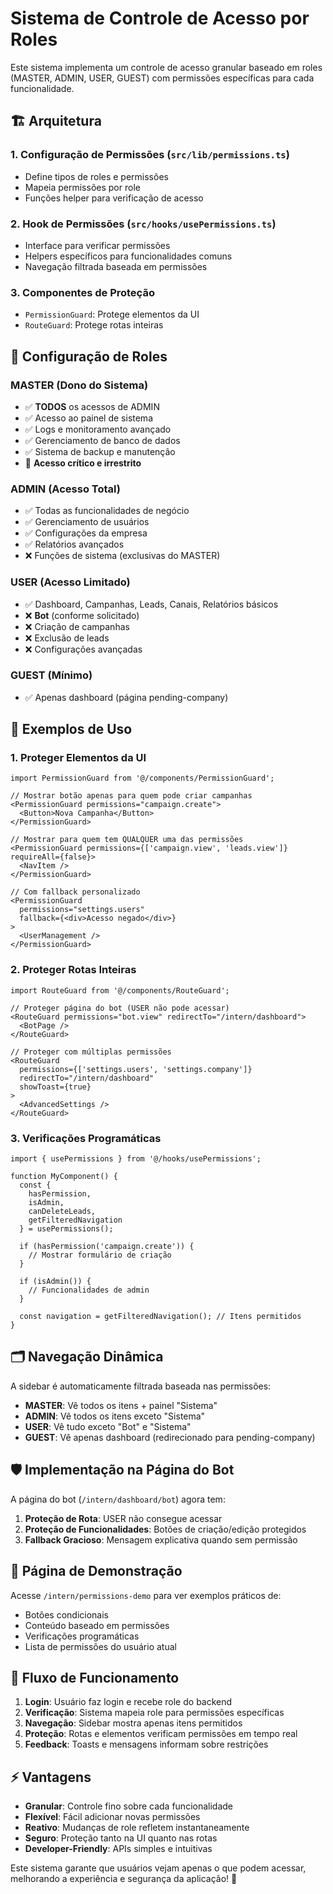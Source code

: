 # Sistema de Controle de Acesso por Roles

Este sistema implementa um controle de acesso granular baseado em roles (MASTER, ADMIN, USER, GUEST) com permissões específicas para cada funcionalidade.

## 🏗️ Arquitetura

### 1. **Configuração de Permissões** (`src/lib/permissions.ts`)
- Define tipos de roles e permissões
- Mapeia permissões por role
- Funções helper para verificação de acesso

### 2. **Hook de Permissões** (`src/hooks/usePermissions.ts`)
- Interface para verificar permissões
- Helpers específicos para funcionalidades comuns
- Navegação filtrada baseada em permissões

### 3. **Componentes de Proteção**
- `PermissionGuard`: Protege elementos da UI
- `RouteGuard`: Protege rotas inteiras

## 🔐 Configuração de Roles

### MASTER (Dono do Sistema)

- ✅ **TODOS** os acessos de ADMIN
- ✅ Acesso ao painel de sistema
- ✅ Logs e monitoramento avançado
- ✅ Gerenciamento de banco de dados
- ✅ Sistema de backup e manutenção
- 🔴 **Acesso crítico e irrestrito**

### ADMIN (Acesso Total)

- ✅ Todas as funcionalidades de negócio
- ✅ Gerenciamento de usuários
- ✅ Configurações da empresa
- ✅ Relatórios avançados
- ❌ Funções de sistema (exclusivas do MASTER)

### USER (Acesso Limitado)

- ✅ Dashboard, Campanhas, Leads, Canais, Relatórios básicos
- ❌ **Bot** (conforme solicitado)
- ❌ Criação de campanhas
- ❌ Exclusão de leads
- ❌ Configurações avançadas

### GUEST (Mínimo)

- ✅ Apenas dashboard (página pending-company)

## 🎯 Exemplos de Uso

### 1. **Proteger Elementos da UI**
```tsx
import PermissionGuard from '@/components/PermissionGuard';

// Mostrar botão apenas para quem pode criar campanhas
<PermissionGuard permissions="campaign.create">
  <Button>Nova Campanha</Button>
</PermissionGuard>

// Mostrar para quem tem QUALQUER uma das permissões
<PermissionGuard permissions={['campaign.view', 'leads.view']} requireAll={false}>
  <NavItem />
</PermissionGuard>

// Com fallback personalizado
<PermissionGuard 
  permissions="settings.users" 
  fallback={<div>Acesso negado</div>}
>
  <UserManagement />
</PermissionGuard>
```

### 2. **Proteger Rotas Inteiras**
```tsx
import RouteGuard from '@/components/RouteGuard';

// Proteger página do bot (USER não pode acessar)
<RouteGuard permissions="bot.view" redirectTo="/intern/dashboard">
  <BotPage />
</RouteGuard>

// Proteger com múltiplas permissões
<RouteGuard 
  permissions={['settings.users', 'settings.company']} 
  redirectTo="/intern/dashboard"
  showToast={true}
>
  <AdvancedSettings />
</RouteGuard>
```

### 3. **Verificações Programáticas**
```tsx
import { usePermissions } from '@/hooks/usePermissions';

function MyComponent() {
  const { 
    hasPermission, 
    isAdmin, 
    canDeleteLeads,
    getFilteredNavigation 
  } = usePermissions();

  if (hasPermission('campaign.create')) {
    // Mostrar formulário de criação
  }

  if (isAdmin()) {
    // Funcionalidades de admin
  }

  const navigation = getFilteredNavigation(); // Itens permitidos
}
```

## 🗂️ Navegação Dinâmica

A sidebar é automaticamente filtrada baseada nas permissões:

- **MASTER**: Vê todos os itens + painel "Sistema"
- **ADMIN**: Vê todos os itens exceto "Sistema"
- **USER**: Vê tudo exceto "Bot" e "Sistema"
- **GUEST**: Vê apenas dashboard (redirecionado para pending-company)

## 🛡️ Implementação na Página do Bot

A página do bot (`/intern/dashboard/bot`) agora tem:

1. **Proteção de Rota**: USER não consegue acessar
2. **Proteção de Funcionalidades**: Botões de criação/edição protegidos
3. **Fallback Gracioso**: Mensagem explicativa quando sem permissão

## 🧪 Página de Demonstração

Acesse `/intern/permissions-demo` para ver exemplos práticos de:
- Botões condicionais
- Conteúdo baseado em permissões
- Verificações programáticas
- Lista de permissões do usuário atual

## 🔄 Fluxo de Funcionamento

1. **Login**: Usuário faz login e recebe role do backend
2. **Verificação**: Sistema mapeia role para permissões específicas
3. **Navegação**: Sidebar mostra apenas itens permitidos
4. **Proteção**: Rotas e elementos verificam permissões em tempo real
5. **Feedback**: Toasts e mensagens informam sobre restrições

## ⚡ Vantagens

- **Granular**: Controle fino sobre cada funcionalidade
- **Flexível**: Fácil adicionar novas permissões
- **Reativo**: Mudanças de role refletem instantaneamente
- **Seguro**: Proteção tanto na UI quanto nas rotas
- **Developer-Friendly**: APIs simples e intuitivas

Este sistema garante que usuários vejam apenas o que podem acessar, melhorando a experiência e segurança da aplicação! 🎉
